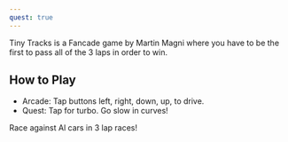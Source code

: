 ```yaml
---
quest: true
---
```


Tiny Tracks is a Fancade game by Martin Magni where you have to be the first to pass all of the 3 laps in order to win.

## How to Play

* Arcade: Tap buttons left, right, down, up, to drive.
* Quest: Tap for turbo. Go slow in curves!

Race against Al cars in 3 lap races!